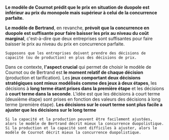 **Le modèle de Cournot prédit que le prix en situation de duopole est inférieur au prix du monopole mais supérieur à celui de la concurrence parfaite.** 

**Le modèle de Bertrand**, en revanche, **prévoit que la concurrence en duopole est suffisante pour faire baisser les prix au niveau du coût marginal**, c'est-à-dire que deux entreprises sont suffisantes pour faire baisser le prix au niveau du prix en concurrence parfaite.

	Supposons que les entreprises doivent prendre des décisions de capacité (ou de production) en plus des décisions de prix. 

Dans ce contexte, **l'aspect crucial** qui permet de choisir le modèle de Cournot ou de Bertrand est **le moment relatif de chaque décision** (production et tarification). Les **jeux comportant deux décisions stratégiques sont mieux modélisés comme des jeux à deux étapes**, les décisions à **long terme étant prises dans la première étape** et les décisions à **court terme dans la seconde**. L'idée est que les décisions à court terme (deuxième étape) sont prises en fonction des valeurs des décisions à long terme (première étape). **Les décisions sur le court terme sont plus facile a ajuster que les décisions sur le long terme** 

	Si la capacité et la production peuvent être facilement ajustées, alors le modèle de Bertrand décrit mieux la concurrence duopolistique. Si la production et la capacité sont difficiles à ajuster, alors le modèle de Cournot décrit mieux la concurrence duopolistique.

